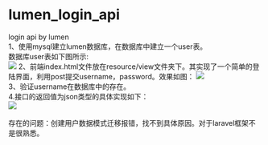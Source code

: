 # lumen_login_api
login api by lumen<br>
1、使用mysql建立lumen数据库，在数据库中建立一个user表。<br>
数据库user表如下图所示:<br>
![](https://github.com/qihao123/lumen_login_api/tree/master/database.jpg)
2、前端index.html文件放在resource/view文件夹下。其实现了一个简单的登陆界面，利用post提交username，password。效果如图：
![](https://github.com/qihao123/lumen_login_api/tree/master/index.jpg)<br>
3、验证username在数据库中的存在。<br>
4.接口的返回值为json类型的具体实现如下：<br>
![](https://github.com/qihao123/lumen_login_api/tree/master/json.jpg)<br>\
存在的问题：创建用户数据模式迁移报错，找不到具体原因。对于laravel框架不是很熟悉。
